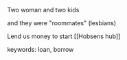 Two woman and two kids

and they were "roommates" (lesbians)

Lend us money to start [[Hobsens hub]] 

keywords: loan, borrow
